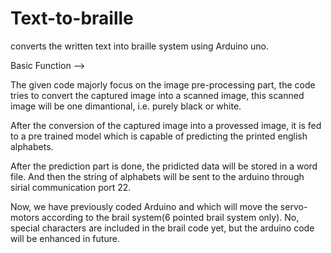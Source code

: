 # Text-to-braille
converts the written text into braille system using Arduino uno.

Basic Function -->

The given code majorly focus on the image pre-processing part,
the code tries to convert the captured image into a scanned image,
this scanned image will be one dimantional, i.e. purely black or white.

After the conversion of the captured image into a provessed image,
it is fed to a pre trained model which is capable of predicting the printed english alphabets. 

After the prediction part is done, the pridicted data will be stored in a word file.
And then the string of alphabets will be sent to the arduino through sirial communication port 22.

Now, we have previously coded Arduino and which will move the servo-motors according to the brail system(6 pointed brail system only).
No, special characters are included in the brail code yet, but the arduino code will be enhanced in future.
